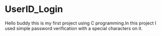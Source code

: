 # UserID_Login
Hello buddy this is my first project using C programming.In this project I used simple password verification with a special characters on it.
